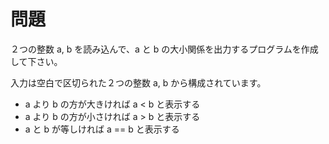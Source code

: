 # 問題

２つの整数 a, b を読み込んで、a と b の大小関係を出力するプログラムを作成して下さい。

入力は空白で区切られた２つの整数 a, b から構成されています。

* a より b の方が大きければ a < b と表示する
* a より b の方が小さければ a > b と表示する
* a と b が等しければ a == b と表示する


